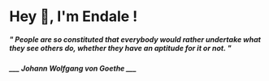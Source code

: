 <h1 title="head"> Hey 👋, I'm Endale !</h1>

**<h5><i>" People are so constituted that everybody would rather undertake what they see others do, whether they have an aptitude for it or not. "</i></h5>**

*<b>___ Johann Wolfgang von Goethe ___</b>*
